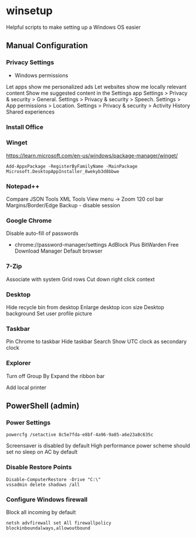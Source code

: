 # winsetup
Helpful scripts to make setting up a Windows OS easier

## Manual Configuration

### Privacy Settings
- Windows permissions

Let apps show me personalized ads
Let websites show me locally relevant content
Show me suggested content in the Settings app
Settings > Privacy & security > General. 
Settings > Privacy & security > Speech.
Settings > App permissions > Location.
Settings > Privacy & security > Activity History
Shared experiences


### Install Office

### Winget
https://learn.microsoft.com/en-us/windows/package-manager/winget/

```
Add-AppxPackage -RegisterByFamilyName -MainPackage Microsoft.DesktopAppInstaller_8wekyb3d8bbwe
```

### Notepad++

Compare
JSON Tools
XML Tools
View menu -> Zoom
120 col bar Margins/Border/Edge
Backup - disable session

### Google Chrome

Disable auto-fill of passwords
* chrome://password-manager/settings
AdBlock Plus
BitWarden
Free Download Manager
Default browser

### 7-Zip

Associate with system
Grid rows
Cut down right click context

### Desktop

Hide recycle bin from desktop
Enlarge desktop icon size
Desktop background
Set user profile picture

### Taskbar

Pin Chrome to taskbar
Hide taskbar Search
Show UTC clock as secondary clock

### Explorer

Turn off Group By
Expand the ribbon bar

Add local printer

## PowerShell (admin)

### Power Settings

```
powercfg /setactive 8c5e7fda-e8bf-4a96-9a85-a6e23a8c635c
```

Screensaver is disabled by default
High performance power scheme should set no sleep on AC by default


### Disable Restore Points

```
Disable-ComputerRestore -Drive "C:\"
vssadmin delete shadows /all
```

### Configure Windows firewall

Block all incoming by default

```
netsh advfirewall set All firewallpolicy blockinboundalways,allowoutbound
```
